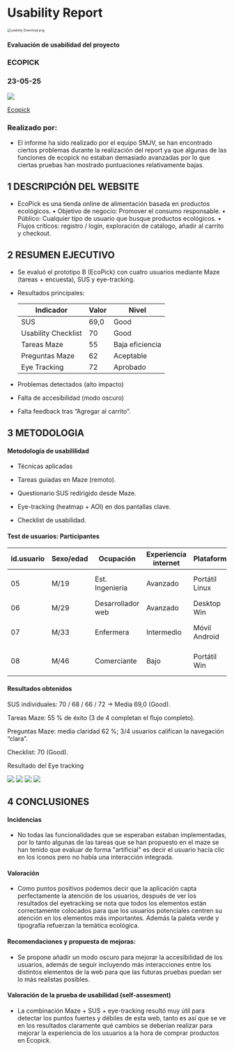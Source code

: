 # Usability Report



<img src="https://encrypted-tbn0.gstatic.com/images?q=tbn:ANd9GcRF017nhV-TFmNER2OM8UbXtdN6xwAKBYrv0i6onNfKu6Yn0BV0RK6aiOroeXl73LSY-B0&usqp=CAU" alt="usability Download png" style="zoom:50%;" />

#### Evaluación de usabilidad del proyecto 

### ECOPICK

### 23-05-25





![](https://github.com/DIU1-SMJV/UX_CaseStudy/blob/master/P4/Logotipo.png)

[Ecopick](https://github.com/VictorNievas/UX_CaseStudy)





### Realizado por:

- El informe ha sido realizado por el equipo SMJV, se han encontrado ciertos problemas durante la realización del report ya que algunas de las funciones de ecopick no estaban demasiado avanzadas por lo que ciertas pruebas han mostrado puntuaciones relativamente bajas.











## 1 DESCRIPCIÓN DEL WEBSITE

- EcoPick es una tienda online de alimentación basada en productos ecológicos.
• Objetivo de negocio: Promover el consumo responsable.
• Público: Cualquier tipo de usuario que busque productos ecológicos.
• Flujos críticos: registro / login, exploración de catálogo, añadir al carrito y checkout.

 



## 2 RESUMEN EJECUTIVO

- Se evaluó el prototipo B (EcoPick) con cuatro usuarios mediante Maze (tareas + encuesta), SUS y eye-tracking.
- Resultados principales:

  | Indicador | Valor | Nivel |
  | ---------- | --------- | --------- |
  |     SUS     |    69,0   | Good |
  |     Usability Checklist     |    70   | Good |
  |     Tareas Maze     |    55   | Baja eficiencia  |
  |     Preguntas Maze     |    62   | Aceptable  |
  |     Eye Tracking     |    72   | Aprobado  |

- Problemas detectados (alto impacto)
- Falta de accesibilidad (modo oscuro)
- Falta feedback tras “Agregar al carrito”.


## 3 METODOLOGIA 

#### Metodología de usabililidad

- Técnicas aplicadas
- Tareas guiadas en Maze (remoto).

- Questionario SUS redirigido desde Maze.

- Eye-tracking (heatmap + AOI) en dos pantallas clave.

- Checklist de usabilidad.
 

#### Test de usuarios: Participantes

  | id.usuario | Sexo/edad | Ocupación | Experiencia internet  | Plataforma | Perfil cubierto | Test | SUS score |
  | ---------- | --------- | --------- | --------------------  | ---------- | --------------- | ---- | --------- |
  |     05     |    M/19   | Est. Ingeniería  |       Avanzado        |    Portátil Linux   | Usuario poco hábil | B | 70,0 |
  |     06     |    M/29   | Desarrollador web  |       Avanzado        |    Desktop Win   | Usuario experto | B | 68,0 |
  |     07     |    M/33   | Enfermera   |       Intermedio         |    Móvil Android   | Usuario poco hábil | B | 66,0 |
  |     08     |    M/46   | Comerciante  |       Bajo         |    Portátil Win   | Usuario poco hábil | B | 72,0 |

#### Resultados obtenidos

SUS individuales: 70 / 68 / 66 / 72 → Media 69,0 (Good).

Tareas Maze: 55 % de éxito (3 de 4 completan el flujo completo).

Preguntas Maze: media claridad 62 %; 3/4 usuarios califican la navegación “clara”.

Checklist: 70 (Good).

Resultado del Eye tracking

![](https://github.com/DIU1-SMJV/UX_CaseStudy/blob/master/P4/HeatMap.png)
![](https://github.com/DIU1-SMJV/UX_CaseStudy/blob/master/P4/HeatMap2.PNG)
![](https://github.com/DIU1-SMJV/UX_CaseStudy/blob/master/P4/%C3%81reas%20de%20Inter%C3%A9s%20(AoI).PNG)
![](https://github.com/DIU1-SMJV/UX_CaseStudy/blob/master/P4/%C3%81reas%20de%20Inter%C3%A9s%20(AoI)%202.PNG)



## 4 CONCLUSIONES 


#### Incidencias

- No todas las funcionalidades que se esperaban estaban implementadas, por lo tanto algunas de las tareas que se han propuesto en el maze se han tenido que evaluar de forma "artificial" es decir el usuario hacía clic en los iconos pero no había una interacción integrada.

#### Valoración 

- Como puntos positivos podemos decir que la aplicación capta perfectamente la atención de los usuarios, después de ver los resultados del eyetracking se nota que todos los elementos están correctamente colocados para que los usuarios potenciales centren su atención en los elementos más importantes. Además la paleta verde y tipografía refuerzan la temática ecológica.

#### Recomendaciones y propuesta de mejoras: 

- Se propone añadir un modo oscuro para mejorar la accesibilidad de los usuarios, además de seguir incluyendo más interacciones entre los distintos elementos de la web para que las futuras pruebas puedan ser lo más realistas posibles.


#### Valoración de la prueba de usabilidad (self-assesment)

- La combinación Maze + SUS + eye-tracking resultó muy útil para detectar los puntos fuertes y débiles de esta web, tanto es así que se ve en los resultados claramente qué cambios se deberían realizar para mejorar la experiencia de los usuarios a la hora de comprar productos en Ecopick.
